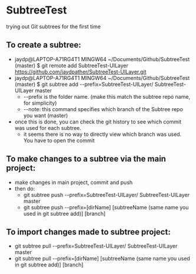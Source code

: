 # SubtreeTest
 trying out Git subtrees for the first time

## To create a subtree:
  * jaydp@LAPTOP-A71RG4T1 MINGW64 ~/Documents/Github/SubtreeTest (master)
    $ git remote add SubtreeTest-UILayer https://github.com/jaydpather/SubtreeTest-UILayer.git
  * jaydp@LAPTOP-A71RG4T1 MINGW64 ~/Documents/Github/SubtreeTest (master)
    $ git subtree add --prefix=SubtreeTest-UILayer/ SubtreeTest-UILayer master
    * --prefix is the folder name. (make this match the subtree repo name, for simplicity)
    * --note: this command specifies which branch of the Subtree repo you want (master)
  * once this is done, you can check the git history to see which commit was used for each subtree.
    * it seems there is no way to directly view which branch was used. You have to open the commit

## To make changes to a subtree via the main project:
  * make changes in main project, commit and push
  * then do:
    * git subtree push --prefix=SubtreeTest-UILayer/ SubtreeTest-UILayer master
    * git subtree push --prefix=[dirName] [subtreeName (same name you used in git subtree add)] [branch]

## To import changes made to subtree project:
  * git subtree pull --prefix=SubtreeTest-UILayer/ SubtreeTest-UILayer master
  * git subtree pull --prefix=[dirName] [subtreeName (same name you used in git subtree add)] [branch]
  
